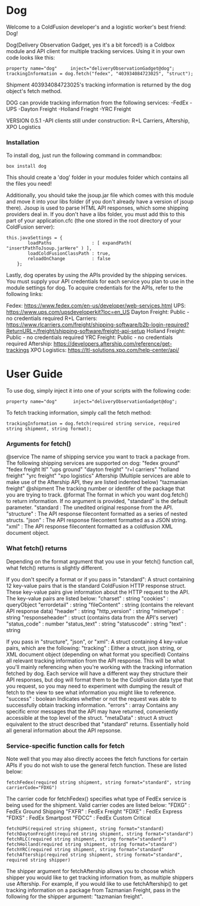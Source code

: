 # Dog

Welcome to a ColdFusion developer's and a logistic worker's best friend: Dog! 

Dog(Delivery Observation Gadget, yes it's a bit forced!) is a Coldbox module
and API client for multiple tracking services. Using it in your own code
looks like this:


```
property name="dog"     inject="deliveryObservationGadget@dog";
trackingInformation = dog.fetch("fedex", "403934084723025", "struct");
```


Shipment 403934084723025's tracking information is returned by the dog object's
fetch method.

DOG can provide tracking information from the following services:
-FedEx
-UPS
-Dayton Freight
-Holland Frieght
-YRC Freight

VERSION 0.5.1
	-API clients still under construction: R+L Carriers, Aftership, XPO Logistics


### Installation

To install dog, just run the following command in commandbox:

```
box install dog
```

This should create a 'dog' folder in your modules folder which contains all
the files you need!

Additionally, you should take the jsoup.jar file which comes with this module and 
move it into your libs folder (if you don't already have a version of jsoup there).
Jsoup is used to parse HTML API responses, which some shipping providers deal in.
If you don't have a libs folder, you must add this to this part of your
application.cfc (the one stored in the root directory of your ColdFusion server):

```
this.javaSettings = {
		loadPaths               : [ expandPath( "insertPathToJsoup.jarHere" ) ],
		loadColdFusionClassPath : true,
		reloadOnChange          : false
	};
```

Lastly, dog operates by using the APIs provided by the shipping services.
You must supply your API credentials for each service you plan to use in
the module settings for dog. To acquire credentials for the APIs, refer
to the following links:

Fedex: https://www.fedex.com/en-us/developer/web-services.html
UPS: https://www.ups.com/upsdeveloperkit?loc=en_US
Dayton Freight: Public - no credentials required
R+L Carriers: https://www.rlcarriers.com/freight/shipping-software/b2b-login-required?ReturnURL=/freight/shipping-software/freight-api-setup
Holland Freight: Public - no credentials required
YRC Freight: Public - no credentials required
Aftership: https://developers.aftership.com/reference/get-trackings
XPO Logistics: https://ltl-solutions.xpo.com/help-center/api/



# User Guide

To use dog, simply inject it into one of your scripts with the following code:

```
property name="dog"      inject="deliveryObservationGadget@dog";
```

To fetch tracking information, simply call the fetch method:

```
trackingInformation = dog.fetch(required string service, required string shipment, string format);
```


### Arguments for fetch()

@service The name of shipping service you want to track a package from. The following
		 shipping services are supported on dog:
		"fedex ground"
		"fedex freight ltl"
		"ups ground"
		"dayton freight"
		"r+l carriers"
		"holland freight"
		"yrc freight"
		"xpo logistics"
		Aftership (Multiple services are able to make use of the Aftership API, they are listed indented below)
			"tazmanian freight"
@shipment The tracking number or identifer of the package that you are trying to track.
@format The format in which you want dog.fetch() to return information. If no argument is provided,
		"standard" is the default parameter.
		"standard : The unedited original response from the API.
		"structure" : The API response filecontent formatted as a series of nested structs.
		"json" : The API response filecontent formatted as a JSON string.
		"xml" : The API response filecontent formatted as a coldfusion XML document object.


### What fetch() returns

Depending on the format argument that you use in your fetch() function call, what fetch()
returns is slightly different. 

If you don't specify a format or if you pass in "standard":
	A struct containing 12 key-value pairs that is the standard ColdFusion HTTP response
	struct. These key-value pairs give information about the HTTP request to the API.
	The key-value pairs are listed below:
		"charset" : string
		"cookies" : queryObject
		"errordetail" : string
		"fileContent" : string (contains the relevant API response data)
		"header" : string
		"http_version" : string
		"mimetype" : string
		"responseheader" : struct (contains data from the API's server)
		"status_code" : number
		"status_text" : string
		"statuscode" : string
		"text" : string

If you pass in "structure", "json", or "xml":
	A struct containing 4 key-value pairs, which are the following:
		"tracking" : Either a struct, json string, or XML document object (depending on what format you specified)
			Contains all relevant tracking information from the API response. This will be what you'll mainly
			referencing when you're working with the tracking information fetched by dog. Each service will have a
			different way they structure their API responses, but dog will format them to be the ColdFusion data
			type that you request, so you may need to experiment with dumping the result of fetch to the view
			to see what information you might like to reference.
		"success" : boolean
			Indicates whether or not the request was able to successfully obtain tracking information.
		"errors" : array
			Contains any specific error messages that the API may have returned, conveniently accessible at the top level
			of the struct.
		"metaData" : struct
			A struct equivalent to the struct described that "standard" returns. Essentially hold all general information
			about the API repsonse.


### Service-specific function calls for fetch
Note well that you may also directly accees the fetch functions for certain APIs if you
do not wish to use the general fetch function. These are listed below:

```
fetchFedex(required string shipment, string format="standard", string carrierCode="FDXG")
```
The carrier code for fetchFedex() specifies what type of FedEx service is being used for the
shipment. Valid carrier codes are listed below:
	"FDXG" : FedEx Ground Shipping
    "FXFR" : FedEx Freight
    "FDXE" : FedEx Express
    "FDXS" : FedEx Smartpost
    "FDCC" : FedEx Custom Critical

```
fetchUPS(required string shipment, string format="standard)
fetchDaytonFreight(required string shipment, string format="standard")
fetchRLC(required string shipment, string format="standard")
fetchHolland(required string shipment, string format="standard")
fetchYRC(required string shipment, string format="standard"
fetchAftership(required string shipment, string format="standard",  required string shipper)
```
The shipper argument for fetchAftership allows you to choose which shipper you would like to get tracking information from,
as multiple shippers use Aftership. For example, if you would like to use fetchAftership() to get tracking information on 
a package from Tazmanian Freight, pass in the following for the shipper argument: "tazmanian freight".
